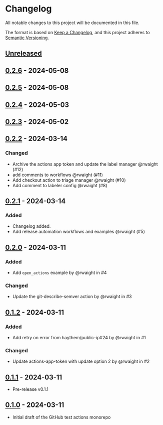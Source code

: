 # Changelog

All notable changes to this project will be documented in this file.

The format is based on [Keep a Changelog](https://keepachangelog.com/en/1.1.0/),
and this project adheres to [Semantic Versioning](https://semver.org/spec/v2.0.0.html).

## [Unreleased]

## [0.2.6] - 2024-05-08

## [0.2.5] - 2024-05-08

## [0.2.4] - 2024-05-03

## [0.2.3] - 2024-05-02

## [0.2.2] - 2024-03-14

### Changed

- Archive the actions app token and update the label manager @rwaight (#12)
- add comments to workflows @rwaight (#11)
- Add checkout action to triage manager @rwaight (#10)
- Add comment to labeler config @rwaight (#8)

## [0.2.1] - 2024-03-14

### Added

- Changelog added.
- Add release automation workflows and examples @rwaight (#5)

## [0.2.0] - 2024-03-11

### Added

- Add `open_actions` example by @rwaight in #4

### Changed

- Update the git-describe-semver action by @rwaight in #3

## [0.1.2] - 2024-03-11

### Added

- Add retry on error from haythem/public-ip#24 by @rwaight in #1

### Changed

- Update actions-app-token with update option 2 by @rwaight in #2

## [0.1.1] - 2024-03-11

- Pre-release v0.1.1

## [0.1.0] - 2024-03-11

- Initial draft of the GitHub test actions monorepo

[Unreleased]: https://github.com/rwaight/test-actions/compare/v0.2.6...HEAD

[0.2.6]: https://github.com/rwaight/test-actions/compare/v0.2.5...v0.2.6

[0.2.5]: https://github.com/rwaight/test-actions/compare/v0.2.4...v0.2.5

[0.2.4]: https://github.com/rwaight/test-actions/compare/v0.2.3...v0.2.4

[0.2.3]: https://github.com/rwaight/test-actions/compare/v0.2.2...v0.2.3

[0.2.2]: https://github.com/rwaight/test-actions/compare/v0.2.1...v0.2.2

[0.2.1]: https://github.com/rwaight/test-actions/compare/v0.2.0...v0.2.1

[0.2.0]: https://github.com/rwaight/test-actions/compare/v0.1.2...v0.2.0

[0.1.2]: https://github.com/rwaight/test-actions/compare/v0.1.1...v0.1.2

[0.1.1]: https://github.com/rwaight/test-actions/compare/v0.1.0...v0.1.1

[0.1.0]: https://github.com/rwaight/test-actions/releases/tag/v0.1.0
